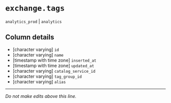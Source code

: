# `exchange.tags`
`analytics_prod` | `analytics`

## Column details
* [character varying] `id`
* [character varying] `name`
* [timestamp with time zone] `inserted_at`
* [timestamp with time zone] `updated_at`
* [character varying] `catalog_service_id`
* [character varying] `tag_group_id`
* [character varying] `alias`

-------------------------------------------------------------------------------
*Do not make edits above this line.*
